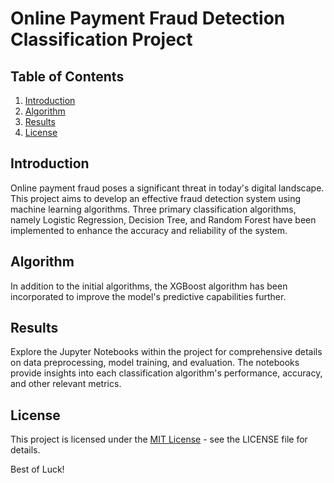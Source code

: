 # Online Payment Fraud Detection Classification Project

## Table of Contents
1. [Introduction](#introduction)
2. [Algorithm](#algorithm)
3. [Results](#results)
4. [License](#license)

## Introduction
Online payment fraud poses a significant threat in today's digital landscape. This project aims to develop an effective fraud detection system using machine learning algorithms. Three primary classification algorithms, namely Logistic Regression, Decision Tree, and Random Forest have been implemented to enhance the accuracy and reliability of the system.

## Algorithm
In addition to the initial algorithms, the XGBoost algorithm has been incorporated to improve the model's predictive capabilities further.

## Results
Explore the Jupyter Notebooks within the project for comprehensive details on data preprocessing, model training, and evaluation. The notebooks provide insights into each classification algorithm's performance, accuracy, and other relevant metrics.

## License
This project is licensed under the [MIT License](LICENSE) - see the LICENSE file for details.

Best of Luck!

